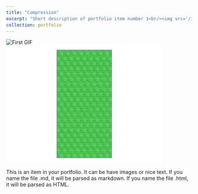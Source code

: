 ```yaml
---
title: "Compression"
excerpt: "Short description of portfolio item number 1<br/><img src='/images/movies/mmm.gif'>"
collection: portfolio
---
```


<div class="gif-container">
  <div class="gif">
    <img src="/images/movies/mm.gif" alt="First GIF">
  </div>
  <div class="gif">
    <img src="/images/movies/mmm.gif" alt="Second GIF">
  </div>
</div>

This is an item in your portfolio. It can be have images or nice text. If you name the file .md, it will be parsed as markdown. If you name the file .html, it will be parsed as HTML. 
